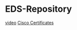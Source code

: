 # EDS-Repository
[video](./https://preskilet.com/67f56451a17290001d5b5fdc)
[Cisco Certificates](./CiscoCertificates(CS3-76))
